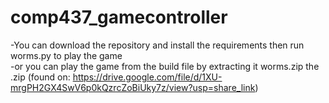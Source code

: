 # comp437_gamecontroller

-You can download the repository and install the requirements then run worms.py to play the game <br/>
-or you can play the game from the build file by extracting it worms.zip the .zip (found on: https://drive.google.com/file/d/1XU-mrgPH2GX4SwV6p0kQzrcZoBiUky7z/view?usp=share_link)


